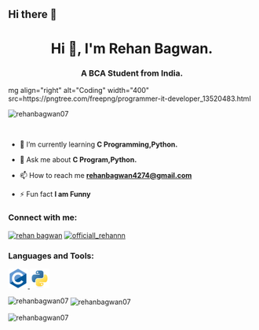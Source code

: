 ## Hi there 👋

<h1 align="center">Hi 👋, I'm Rehan Bagwan.</h1>
<h3 align="center">A BCA Student from India.</h3>
mg align="right" alt="Coding" width="400" src=https://pngtree.com/freepng/programmer-it-developer_13520483.html

<p align="left"> <img src="https://komarev.com/ghpvc/?username=rehanbagwan07&label=Profile%20views&color=0e75b6&style=flat" alt="rehanbagwan07" /> </p>

<p align="left"> <a href="https://twitter.com/" target="blank"><img src="https://img.shields.io/twitter/follow/?logo=twitter&style=for-the-badge" alt="" /></a> </p>

- 🌱 I’m currently learning **C Programming,Python.**

- 💬 Ask me about **C Program,Python.**

- 📫 How to reach me **rehanbagwan4274@gmail.com**

- ⚡ Fun fact **I am Funny**

<h3 align="left">Connect with me:</h3>
<p align="left">
<a href="https://fb.com/rehan bagwan" target="blank"><img align="center" src="https://raw.githubusercontent.com/rahuldkjain/github-profile-readme-generator/master/src/images/icons/Social/facebook.svg" alt="rehan bagwan" height="30" width="40" /></a>
<a href="https://instagram.com/officiall_rehannn" target="blank"><img align="center" src="https://raw.githubusercontent.com/rahuldkjain/github-profile-readme-generator/master/src/images/icons/Social/instagram.svg" alt="officiall_rehannn" height="30" width="40" /></a>
</p>

<h3 align="left">Languages and Tools:</h3>
<p align="left"> <a href="https://www.cprogramming.com/" target="_blank" rel="noreferrer"> <img src="https://raw.githubusercontent.com/devicons/devicon/master/icons/c/c-original.svg" alt="c" width="40" height="40"/> </a> <a href="https://www.python.org" target="_blank" rel="noreferrer"> <img src="https://raw.githubusercontent.com/devicons/devicon/master/icons/python/python-original.svg" alt="python" width="40" height="40"/> </a> </p>

<p><img align="left" src="https://github-readme-stats.vercel.app/api/top-langs?username=rehanbagwan07&show_icons=true&locale=en&layout=compact" alt="rehanbagwan07" /></p>

<p>&nbsp;<img align="center" src="https://github-readme-stats.vercel.app/api?username=rehanbagwan07&show_icons=true&locale=en" alt="rehanbagwan07" /></p>

<p><img align="center" src="https://github-readme-streak-stats.herokuapp.com/?user=rehanbagwan07&" alt="rehanbagwan07" /></p>


